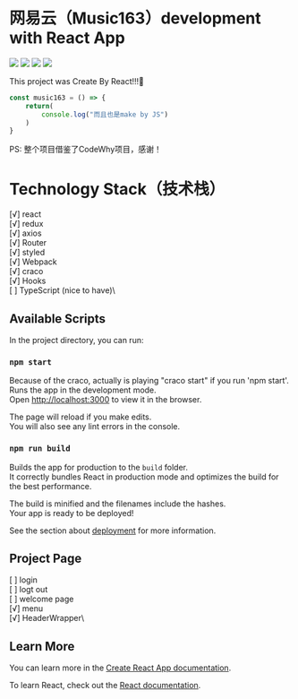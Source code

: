 # 网易云（Music163）development with React App
![](https://img.shields.io/badge/React-xxx-blue)
![](https://img.shields.io/badge/npm-xxx-black)
![](https://img.shields.io/badge/redux-xxx-blue)
![](https://img.shields.io/badge/Hooks-xxx-blue)


This project was Create By React!!!👀
```js
const music163 = () => {
    return(
        console.log("而且也是make by JS")
    )
}
```
PS: 整个项目借鉴了CodeWhy项目，感谢！
# Technology Stack（技术栈）
[√] react\
[√] redux\
[√] axios\
[√] Router\
[√] styled\
[√] Webpack\
[√] craco\
[√] Hooks\
[ ] TypeScript (nice to have)\

## Available Scripts

In the project directory, you can run:

### `npm start`

Because of the craco, actually is playing "craco start" if you run 'npm start'.
Runs the app in the development mode.\
Open [http://localhost:3000](http://localhost:3000) to view it in the browser.

The page will reload if you make edits.\
You will also see any lint errors in the console.

### `npm run build`

Builds the app for production to the `build` folder.\
It correctly bundles React in production mode and optimizes the build for the best performance.

The build is minified and the filenames include the hashes.\
Your app is ready to be deployed!

See the section about [deployment](https://facebook.github.io/create-react-app/docs/deployment) for more information.

## Project Page

[ ] login\
[ ] logt out\
[ ] welcome page\
[√] menu\
[√] HeaderWrapper\



## Learn More

You can learn more in the [Create React App documentation](https://facebook.github.io/create-react-app/docs/getting-started).

To learn React, check out the [React documentation](https://reactjs.org/).

